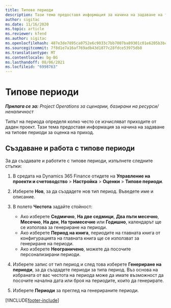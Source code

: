 ```yaml
---
title: Типове периоди
description: Тази тема предоставя информация за начина на задаване на типове периоди за оценка на приход.
author: sigitac
ms.date: 11/16/2020
ms.topic: article
ms.reviewer: kfend
ms.author: sigitac
ms.openlocfilehash: 487e3de7895ca0752e6c9033c7bb7007ba89301c01e6205b3bc8a7d750724bc9
ms.sourcegitcommit: 7f8d1e7a16af769adb43d1877c28fdce53975db8
ms.translationtype: MT
ms.contentlocale: bg-BG
ms.lasthandoff: 08/06/2021
ms.locfileid: "6998763"
---
```

# <a name="period-types"></a>Типове периоди

_**Прилага се за:** Project Operations за сценарии, базирани на ресурси/неналичност_

Типът на периода определя колко често се изчисляват приходите от даден проект. Тази тема предоставя информация за начина на задаване на типове периоди за оценка на приход. 

## <a name="create-and-work-with-period-types"></a>Създаване и работа с типове периоди
За да създавате и работите с типове периоди, изпълнете следните стъпки:

1. В средата на Dynamics 365 Finance отидете на **Управление на проекти и счетоводство** > **Настройка** > **Оценки** > **Типове периоди**.
2. Изберете **Нов**, за да създадете нов тип период. Въведете име и описание.
3. В полето **Честота** задайте стойност:

    - Ако изберете **Седмично**, **На две седмици**, **Два пъти месечно**, **Месечно**, **На ден**, **На тримесечие** или **Годишно**, календарът ще се използва за генериране на периоди. 
    - Ако изберете **Период на книга**, периодите на главната книга от конфигурацията на главната книга ще се използват за генериране на периоди.
    - Ако изберете **Неограничено**, можете да посочите персонализирани периоди.
4. Изберете запис от тип период и след това изберете **Генериране на периоди**, за да създадете периоди за типа период. Въз основа на избраната от вас честота на периода може да имате възможност да посочите начална дата или броя на периодите, които да генерирате.
5. Изберете **Периоди** за преглед на генерираните периоди.



[!INCLUDE[footer-include](../includes/footer-banner.md)]
